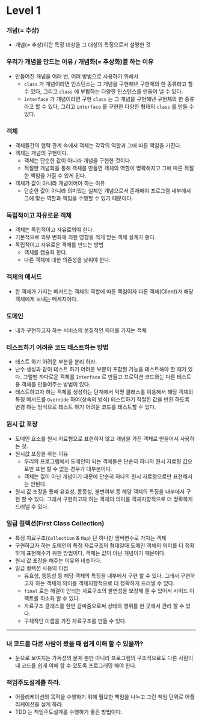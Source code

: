 # Level 1

### 개념(= 추상)

- 개념(= 추상)이란 특정 대상을 그 대상의 특징으로서 설명한 것
    
### 우리가 개념을 만드는 이유 / 개념화(= 추상화)를 하는 이유

- 만들어진 개념을 여러 번, 여러 방법으로 사용하기 위해서
    - `class` 가 개념이라면 인스턴스는 그 개념을 구현해낸 구현체의 한 종류라고 할 수 있다, 그리고 `class` 에 부합하는 다양한 인스턴스를 만들어 낼 수 있다.
    - `interface` 가 개념이라면 구현 `class` 는 그 개념을 구현해낸 구현체의 한 종류라고 할 수 있다, 그리고 `interface` 를 구현한 다양한 형태의 `class` 를 만들 수 있다.

### 객체

- 객체들간의 협력 관계 속에서 객체는 각각의 역할과 그에 따른 책임을 가진다.
- 객체는 개념의 구현이다.
    - 객체는 단순한 값이 아니라 개념을 구현한 것이다.
    - 적절한 개념화을 통해 객체를 만들면 객체의 역할이 명확해지고 그에 따른 적절한 책임을 가질 수 있게 된다.
- 객체가 값이 아니라 개념이어야 하는 이유
    - 단순한 값이 아니라 의미있는 실체인 개념으로서 존재해야 프로그램 내부에서 그에 맞는 역할과 책임을 수행할 수 있기 때문이다.
    
### 독립적이고 자유로운 객체

- 객체는 독립적이고 자유로워야 한다.
- 기본적으로 외부 변화에 의한 영향을 적게 받는 객체 설계가 좋다.
- 독립적이고 자유로운 객체를 만드는 방법
    - 객체를 캡슐화 한다.     
    - 다른 객체에 대한 의존성을 낮춰야 한다.
    
### 객체의 메서드

- 한 객체가 가지는 메서드는 객체의 역할에 따른 책임이자 다른 객체(Client)가 해당 객체에게 보내는 메세지이다.

### 도메인

- 내가 구현하고자 하는 서비스의 본질적인 의미를 가지는 객체

### 테스트하기 어려운 코드 테스트하는 방법

- 테스트 하기 어려운 부분을 분리 하라.
- 난수 생성과 같이 테스트 하기 어려운 부분이 포함된 기능을 테스트해야 할 때가 있다. 그럴땐 까다로운 객체를 `Interface` 로 만들고 프로덕션 코드와는 다른 테스트용 객체를 만들어주는 방법이 있다.
- 테스트하고자 하는 객체를 생성하는 단계에서 익명 클래스를 이용해서 해당 객체의 특정 메서드를 `Override` 하여(상속의 방식) 테스트하기 적절한 값을 반환 하도록 변경 하는 방식으로 테스트 하기 어려운 코드를 테스트할 수 있다.

### 원시 값 포장

- 도메인 요소를 원시 자료형으로 표현하지 않고 개념을 가진 객체로 만들어서 사용하는 것.
- 원시값 포장을 하는 이유
    - 우리의 프로그램에서 도메인이 되는 객체들은 단순히 하나의 원시 자료형 값으로만 표현 할 수 없는 경우가 대부분이다.
    - 객체는 값이 아닌 개념이기 때문에 단순히 하나의 원시 자료형으로만 표현해서는 안된다.
- 원시 값 포장을 통해 유효성, 동등성, 불변여부 등 해당 객체의 특징을 내부에서 구현 할 수 있다. 그래서 구현하고자 하는 객체의 의미를 객체지향적으로 더 정확하게 드러낼 수 있다.

### 일급 컬렉션(First Class Collection)

- 특정 자료구조(`Collection` & `Map`) 단 하나만 멤버변수로 가지는 객체
- 구현하고자 하는 도메인이 특정 자료구조의 형태일때 도메인 객체의 의미를 더 정확하게 표현해주기 위한 방법이다, 객체는 값이 아닌 개념이기 때문이다.
- 원시 값 포장을 해주는 이유와 비슷하다.
- 일급 컬렉션 사용의 이점
    - 유효성, 동등성 등 해당 객체의 특징을 내부에서 구현 할 수 있다. 그래서 구현하고자 하는 객체의 의미를 객체지향적으로 더 정확하게 드러낼 수 있다.
    - `final` 로는 해결이 안되는 자료구조의 불변성을 보장해 줄 수 있어서 사이드 이펙트를 최소화 할 수 있다.
    - 자료구조 클래스를 한번 감싸줌으로써 상태와 행위를 한 곳에서 관리 할 수 있다.
    - 구체적인 이름을 가진 자료구조를 만들 수 있다.
    
---
    
### 내 코드를 다른 사람이 봤을 때 쉽게 이해 할 수 있을까?

- 눈으로 보여지는 가독성의 문제 뿐만 아니라 프로그램의 구조적으로도 다른 사람이 내 코드를 쉽게 이해 할 수 있도록 프로그래밍 해야 한다.
    
 ### 책임주도설계를 하라.

- 어플리케이션의 목적을 수행하기 위해 필요한 책임을 나누고 그런 책임 단위로 어플리케이션을 설계 하라.
- TDD 는 책임주도설계를 수행하기 좋은 방법이다.


